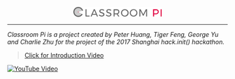<p align="center"><img width="40%" src="media/logo.png" /></p>



-------------------------------------------------------------------------------

*Classroom Pi is a project created by Peter Huang, Tiger Feng, George Yu and Charlie Zhu for the project of the 2017 Shanghai hack.init() hackathon.*


> [Click for Introduction Video](https://www.youtube.com/watch?v=JAxsCaUmV1s)


 [![YouTube Video](https://img.youtube.com/vi/JAxsCaUmV1s/0.jpg)](https://www.youtube.com/watch?v=JAxsCaUmV1s)


